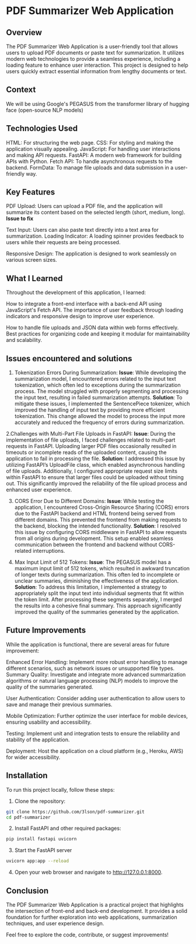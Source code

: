 # PDF Summarizer Web Application

## Overview
The PDF Summarizer Web Application is a user-friendly tool that allows users to upload PDF documents or paste text for summarization. It utilizes modern web technologies to provide a seamless experience, including a loading feature to enhance user interaction. This project is designed to help users quickly extract essential information from lengthy documents or text.

## Context 
We will be using Google's PEGASUS from the transformer library of hugging face (open-source NLP models)

## Technologies Used
HTML: For structuring the web page.
CSS: For styling and making the application visually appealing.
JavaScript: For handling user interactions and making API requests.
FastAPI: A modern web framework for building APIs with Python.
Fetch API: To handle asynchronous requests to the backend.
FormData: To manage file uploads and data submission in a user-friendly way.


## Key Features
PDF Upload: Users can upload a PDF file, and the application will summarize its content based on the selected length (short, medium, long). **Issue to fix**

Text Input: Users can also paste text directly into a text area for summarization.
Loading Indicator: A loading spinner provides feedback to users while their requests are being processed.

Responsive Design: The application is designed to work seamlessly on various screen sizes.

## What I Learned
Throughout the development of this application, I learned:

How to integrate a front-end interface with a back-end API using JavaScript's Fetch API.
The importance of user feedback through loading indicators and responsive design to improve user experience.

How to handle file uploads and JSON data within web forms effectively.
Best practices for organizing code and keeping it modular for maintainability and scalability.

## Issues encountered and solutions
1. Tokenization Errors During Summarization:
**Issue**: While developing the summarization model, I encountered errors related to the input text tokenization, which often led to exceptions during the summarization process. The model struggled with properly segmenting and processing the input text, resulting in failed summarization attempts.
**Solution**: To mitigate these issues, I implemented the SentencePiece tokenizer, which improved the handling of input text by providing more efficient tokenization. This change allowed the model to process the input more accurately and reduced the frequency of errors during summarization.

2.Challenges with Multi-Part File Uploads in FastAPI:
**Issue**: During the implementation of file uploads, I faced challenges related to multi-part requests in FastAPI. Uploading larger PDF files occasionally resulted in timeouts or incomplete reads of the uploaded content, causing the application to fail in processing the file.
**Solution**: I addressed this issue by utilizing FastAPI’s UploadFile class, which enabled asynchronous handling of file uploads. Additionally, I configured appropriate request size limits within FastAPI to ensure that larger files could be uploaded without timing out. This significantly improved the reliability of the file upload process and enhanced user experience.


3. CORS Error Due to Different Domains:
**Issue**: While testing the application, I encountered Cross-Origin Resource Sharing (CORS) errors due to the FastAPI backend and HTML frontend being served from different domains. This prevented the frontend from making requests to the backend, blocking the intended functionality.
**Solution**: I resolved this issue by configuring CORS middleware in FastAPI to allow requests from all origins during development. This setup enabled seamless communication between the frontend and backend without CORS-related interruptions.

4. Max Input Limit of 512 Tokens:
**Issue**: The PEGASUS model has a maximum input limit of 512 tokens, which resulted in awkward truncation of longer texts during summarization. This often led to incomplete or unclear summaries, diminishing the effectiveness of the application.
**Solution**: To address this limitation, I implemented a strategy to appropriately split the input text into individual segments that fit within the token limit. After processing these segments separately, I merged the results into a cohesive final summary. This approach significantly improved the quality of the summaries generated by the application.


## Future Improvements
While the application is functional, there are several areas for future improvement:

Enhanced Error Handling: Implement more robust error handling to manage different scenarios, such as network issues or unsupported file types.
Summary Quality: Investigate and integrate more advanced summarization algorithms or natural language processing (NLP) models to improve the quality of the summaries generated.

User Authentication: Consider adding user authentication to allow users to save and manage their previous summaries.

Mobile Optimization: Further optimize the user interface for mobile devices, ensuring usability and accessibility.

Testing: Implement unit and integration tests to ensure the reliability and stability of the application.

Deployment: Host the application on a cloud platform (e.g., Heroku, AWS) for wider accessibility.

## Installation

To run this project locally, follow these steps:

1. Clone the repository:
```bash
git clone https://github.com/3lson/pdf-summarizer.git
cd pdf-summarizer
```

2. Install FastAPI and other required packages: 
```bash
pip install fastapi uvicorn
```

3. Start the FastAPI server
```bash
uvicorn app:app --reload
```

4. Open your web browser and navigate to http://127.0.0.1:8000.

## Conclusion
The PDF Summarizer Web Application is a practical project that highlights the intersection of front-end and back-end development. It provides a solid foundation for further exploration into web applications, summarization techniques, and user experience design.

Feel free to explore the code, contribute, or suggest improvements!